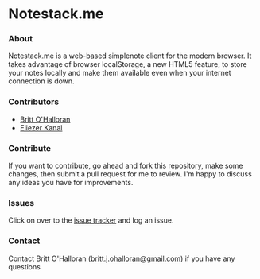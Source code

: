 # Notestack.me

### About
Notestack.me is a web-based simplenote client for the modern browser. It takes advantage of browser localStorage, a new HTML5 feature, to store your notes locally and make them available even when your internet connection is down. 

### Contributors
- [Britt O'Halloran](https://github.com/brittohalloran)
- [Eliezer Kanal](https://github.com/eykanal)

### Contribute
If you want to contribute, go ahead and fork this repository, make some changes, then submit a pull request for me to review. I'm happy to discuss any ideas you have for improvements.

### Issues
Click on over to the [issue tracker](http://github.com/brittohalloran/notestack/issues) and log an issue.

### Contact
Contact Britt O'Halloran ([britt.j.ohalloran@gmail.com](mailto:britt.j.ohalloran@gmail.com)) if you have any questions